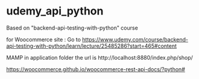 # udemy_api_python

Based on "backend-api-testing-with-python" course

for Woocommerce site :
Go to https://www.udemy.com/course/backend-api-testing-with-python/learn/lecture/25485286?start=465#content

MAMP in application folder
the url is http://localhost:8880/index.php/shop/


https://woocommerce.github.io/woocommerce-rest-api-docs/?python#
